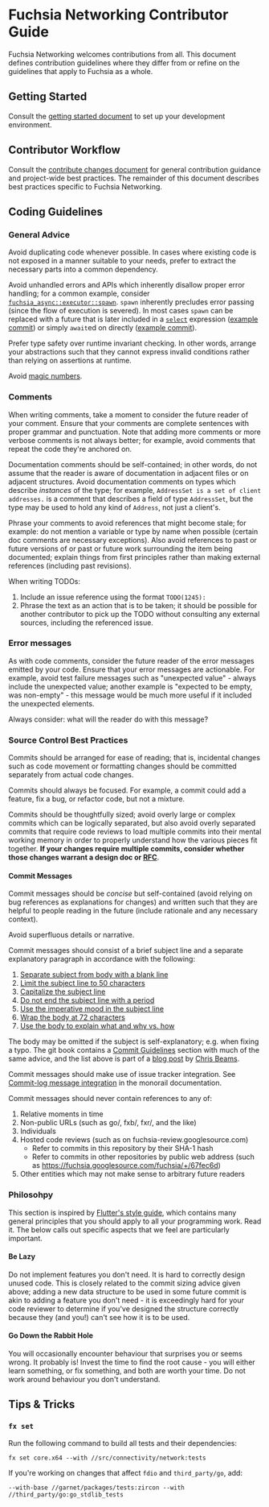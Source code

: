 # Fuchsia Networking Contributor Guide

Fuchsia Networking welcomes contributions from all. This document defines
contribution guidelines where they differ from or refine on the guidelines that
apply to Fuchsia as a whole.

## Getting Started

Consult the [getting started document][getting_started] to set up your
development environment.

## Contributor Workflow

Consult the [contribute changes document][contribute_changes] for general
contribution guidance and project-wide best practices. The remainder of this
document describes best practices specific to Fuchsia Networking.

## Coding Guidelines

### General Advice

Avoid duplicating code whenever possible. In cases where existing code is not
exposed in a manner suitable to your needs, prefer to extract the necessary
parts into a common dependency.

Avoid unhandled errors and APIs which inherently disallow proper error handling;
for a common example, consider [`fuchsia_async::executor::spawn`][spawn].
`spawn` inherently precludes error passing (since the flow of execution is
severed). In most cases `spawn` can be replaced with a future that is later
included in a [`select`][select] expression ([example commit][spawn_select]) or
simply `await`ed on directly ([example commit][spawn_await]).

Prefer type safety over runtime invariant checking. In other words, arrange your
abstractions such that they cannot express invalid conditions rather than
relying on assertions at runtime.

Avoid [magic numbers][magic_number].

### Comments

When writing comments, take a moment to consider the future reader of your
comment. Ensure that your comments are complete sentences with proper grammar
and punctuation. Note that adding more comments or more verbose comments is not
always better; for example, avoid comments that repeat the code they're anchored
on.

Documentation comments should be self-contained; in other words, do not assume
that the reader is aware of documentation in adjacent files or on adjacent
structures. Avoid documentation comments on types which describe _instances_ of
the type; for example, `AddressSet is a set of client addresses.` is a comment
that describes a field of type `AddressSet`, but the type may be used to hold
any kind of `Address`, not just a client's.

Phrase your comments to avoid references that might become stale; for example:
do not mention a variable or type by name when possible (certain doc comments
are necessary exceptions). Also avoid references to past or future versions of
or past or future work surrounding the item being documented; explain things
from first principles rather than making external references (including past
revisions).

When writing TODOs:
1. Include an issue reference using the format `TODO(1245):`
1. Phrase the text as an action that is to be taken; it should be possible for
   another contributor to pick up the TODO without consulting any external
   sources, including the referenced issue.

### Error messages

As with code comments, consider the future reader of the error messages emitted
by your code. Ensure that your error messages are actionable. For example, avoid
test failure messages such as "unexpected value" - always include the unexpected
value; another example is "expected <variable> to be empty, was non-empty" -
this message would be much more useful if it included the unexpected elements.

Always consider: what will the reader do with this message?

### Source Control Best Practices

Commits should be arranged for ease of reading; that is, incidental changes
such as code movement or formatting changes should be committed separately from
actual code changes.

Commits should always be focused. For example, a commit could add a feature,
fix a bug, or refactor code, but not a mixture.

Commits should be thoughtfully sized; avoid overly large or complex commits
which can be logically separated, but also avoid overly separated commits that
require code reviews to load multiple commits into their mental working memory
in order to properly understand how the various pieces fit together. **If your
changes require multiple commits, consider whether those changes warrant a
design doc or [RFC][rfc_process]**.

#### Commit Messages

Commit messages should be _concise_ but self-contained (avoid relying on bug
references as explanations for changes) and written such that they are helpful
to people reading in the future (include rationale and any necessary context).

Avoid superfluous details or narrative.

Commit messages should consist of a brief subject line and a separate
explanatory paragraph in accordance with the following:
1. [Separate subject from body with a blank line](https://chris.beams.io/posts/git-commit/#separate)
1. [Limit the subject line to 50 characters](https://chris.beams.io/posts/git-commit/#limit-50)
1. [Capitalize the subject line](https://chris.beams.io/posts/git-commit/#capitalize)
1. [Do not end the subject line with a period](https://chris.beams.io/posts/git-commit/#end)
1. [Use the imperative mood in the subject line](https://chris.beams.io/posts/git-commit/#imperative)
1. [Wrap the body at 72 characters](https://chris.beams.io/posts/git-commit/#wrap-72)
1. [Use the body to explain what and why vs. how](https://chris.beams.io/posts/git-commit/#why-not-how)

The body may be omitted if the subject is self-explanatory; e.g. when fixing a
typo. The git book contains a [Commit Guidelines][commit_guidelines] section
with much of the same advice, and the list above is part of a [blog
post](https://chris.beams.io/posts/git-commit/) by [Chris
Beams](https://chris.beams.io/).

Commit messages should make use of issue tracker integration. See [Commit-log
message integration][commit_log-message-integration] in the monorail
documentation.

Commit messages should never contain references to any of:
1. Relative moments in time
1. Non-public URLs (such as go/, fxb/, fxr/, and the like)
1. Individuals
1. Hosted code reviews (such as on fuchsia-review.googlesource.com)
    + Refer to commits in this repository by their SHA-1 hash
    + Refer to commits in other repositories by public web address (such as
      https://fuchsia.googlesource.com/fuchsia/+/67fec6d)
1. Other entities which may not make sense to arbitrary future readers

### Philosohpy

This section is inspired by [Flutter's style guide][flutter_philosophy], which
contains many general principles that you should apply to all your programming
work. Read it. The below calls out specific aspects that we feel are
particularly important.

#### Be Lazy

Do not implement features you don't need. It is hard to correctly design unused
code. This is closely related to the commit sizing advice given above; adding a
new data structure to be used in some future commit is akin to adding a feature
you don't need - it is exceedingly hard for your code reviewer to determine if
you've designed the structure correctly because they (and you!) can't see how it
is to be used.

#### Go Down the Rabbit Hole

You will occasionally encounter behaviour that surprises you or seems wrong. It
probably is! Invest the time to find the root cause - you will either learn
something, or fix something, and both are worth your time. Do not work around
behaviour you don't understand.

## Tips & Tricks

### `fx set`

Run the following command to build all tests and their dependencies:

```
fx set core.x64 --with //src/connectivity/network:tests
```

If you're working on changes that affect `fdio` and `third_party/go`, add:

```
--with-base //garnet/packages/tests:zircon --with //third_party/go:go_stdlib_tests
```

[getting_started]: /docs/getting_started.md
[contribute_changes]: /docs/development/source_code/contribute_changes.md
[spawn]: https://fuchsia.googlesource.com/fuchsia/+/a874276/src/lib/fuchsia-async/src/executor.rs#30
[select]: https://docs.rs/futures/0.3.4/futures/macro.select.html
[spawn_select]: https://fuchsia.googlesource.com/fuchsia/+/0c00fd3%5E%21/#F3
[spawn_await]: https://fuchsia.googlesource.com/fuchsia/+/038d2b9%5E%21/#F0
[magic_number]: https://en.wikipedia.org/wiki/Magic_number_(programming)
[rfc_process]: /docs/project/rfcs/0001_rfc_process.md
[commit_guidelines]: https://www.git-scm.com/book/en/v2/Distributed-Git-Contributing-to-a-Project#_commit_guidelines
[commit_log-message-integration]: https://chromium.googlesource.com/infra/infra/+/master/appengine/monorail/doc/userguide/power-users.md#commit_log-message-integration
[flutter_philosophy]: https://github.com/flutter/flutter/wiki/Style-guide-for-Flutter-repo#philosophy
